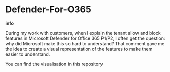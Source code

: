 # Defender-For-O365

**info**

During my work with customers, when I explain the tenant allow and block features in Microsoft Defender for Office 365 P1/P2, I often get the question: why did Microsoft make this so hard to understand? That comment gave me the idea to create a visual representation of the features to make them easier to understand.

You can find the visualisation in this repository

